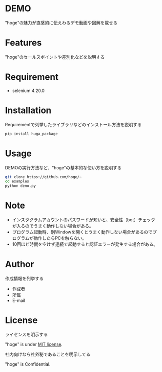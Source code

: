 # DEMO
 
"hoge"の魅力が直感的に伝えわるデモ動画や図解を載せる
 
# Features
 
"hoge"のセールスポイントや差別化などを説明する
 
# Requirement
* selenium 4.20.0
 

 
# Installation
 
Requirementで列挙したライブラリなどのインストール方法を説明する
 
```bash
pip install huga_package
```
 
# Usage
 
DEMOの実行方法など、"hoge"の基本的な使い方を説明する
 
```bash
git clone https://github.com/hoge/~
cd examples
python demo.py
```
 
# Note

 * インスタグラムアカウントのパスワードが短いと、安全性（bot）チェックが入るのでうまく動作しない場合がある。
 * プログラム起動時、別Windowを開くとうまく動作しない場合があるのでプログラムが動作したらPCを触らない。
 * 10回ほど時間を空けず連続で起動すると認証エラーが発生する場合がある。
 
# Author
 
作成情報を列挙する
 
* 作成者
* 所属
* E-mail
 
# License
ライセンスを明示する
 
"hoge" is under [MIT license](https://en.wikipedia.org/wiki/MIT_License).
 
社内向けなら社外秘であることを明示してる
 
"hoge" is Confidential.
